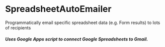 # SpreadsheetAutoEmailer
Programmatically email specific spreadsheet data (e.g. Form results) to lots of recipients

##### Uses Google Apps script to connect Google Spreadsheets to Gmail.
